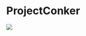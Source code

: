 # ProjectConker
![](https://media.discordapp.net/attachments/559588188528705550/620025424059039755/Screenshot_from_2019-09-07_17-39-06.png?width=1864&height=1242)
